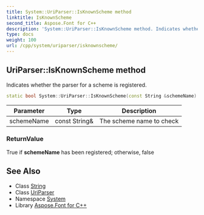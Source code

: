 ```yaml
---
title: System::UriParser::IsKnownScheme method
linktitle: IsKnownScheme
second_title: Aspose.Font for C++
description: 'System::UriParser::IsKnownScheme method. Indicates whether the parser for a scheme is registered in C++.'
type: docs
weight: 100
url: /cpp/system/uriparser/isknownscheme/
---
```

## UriParser::IsKnownScheme method


Indicates whether the parser for a scheme is registered.

```cpp
static bool System::UriParser::IsKnownScheme(const String &schemeName)
```


| Parameter | Type | Description |
| --- | --- | --- |
| schemeName | const String\& | The scheme name to check |

### ReturnValue

True if **schemeName** has been registered; otherwise, false

## See Also

* Class [String](../../string/)
* Class [UriParser](../)
* Namespace [System](../../)
* Library [Aspose.Font for C++](../../../)
